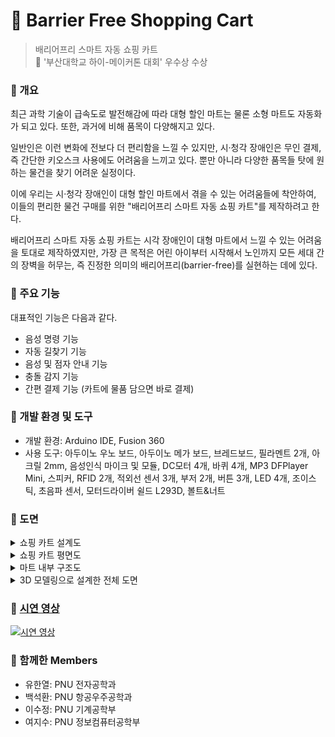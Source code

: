 # 🛒 Barrier Free Shopping Cart
> 배리어프리 스마트 자동 쇼핑 카트 <br>
> 🏅 '부산대학교 하이-메이커톤 대회' 우수상 수상 

### 📌 개요
최근 과학 기술이 급속도로 발전해감에 따라 대형 할인 마트는 물론 소형 마트도 자동화가 되고 있다. 또한, 과거에 비해 품목이 다양해지고 있다.

일반인은 이런 변화에 전보다 더 편리함을 느낄 수 있지만, 시·청각 장애인은 무인 결제, 즉 간단한 키오스크 사용에도 어려움을 느끼고 있다. 뿐만 아니라 다양한 품목들 탓에 원하는 물건을 찾기 어려운 실정이다.

이에 우리는 시·청각 장애인이 대형 할인 마트에서 겪을 수 있는 어려움들에 착안하여, 이들의 편리한 물건 구매를 위한 "배리어프리 스마트 자동 쇼핑 카트"를 제작하려고 한다.

배리어프리 스마트 자동 쇼핑 카트는 시각 장애인이 대형 마트에서 느낄 수 있는 어려움을 토대로 제작하였지만, 가장 큰 목적은 어린 아이부터 시작해서 노인까지 모든 세대 간의 장벽을 허무는, 즉 진정한 의미의 배리어프리(barrier-free)를 실현하는 데에 있다.

### 📌 주요 기능
대표적인 기능은 다음과 같다.

- 음성 명령 기능
- 자동 길찾기 기능
- 음성 및 점자 안내 기능
- 충돌 감지 기능
- 간편 결제 기능 (카트에 물품 담으면 바로 결제)

### 📌 개발 환경 및 도구
* 개발 환경: Arduino IDE, Fusion 360
* 사용 도구: 아두이노 우노 보드, 아두이노 메가 보드, 브레드보드, 필라멘트 2개, 아크릴 2mm, 음성인식 마이크 및 모듈, DC모터 4개, 바퀴 4개, MP3 DFPlayer Mini, 스피커, RFID 2개, 적외선 센서 3개, 부저 2개, 버튼 3개, LED 4개, 조이스틱, 초음파 센서, 모터드라이버 쉴드 L293D, 볼트&너트


### 📌 도면

<details>
<summary>쇼핑 카트 설계도</summary>
<img width="800" alt="스크린샷 2023-07-29 오전 12 05 13" src="https://github.com/YeoJiSu/barrier-free-shopping-cart/assets/76769044/fc163cca-7ea1-42c0-8f9e-974f5c768b48"><br>(by 석환)
</details>
  
<details>
<summary>쇼핑 카트 평면도</summary>
<img width="800" alt="스크린샷 2023-07-29 오전 12 04 15" src="https://github.com/YeoJiSu/barrier-free-shopping-cart/assets/76769044/306f1d71-ec22-413b-83e7-648f673314a4"> <br>(by 지수)
</details>

<details>
<summary>마트 내부 구조도</summary>
<img width="800" alt="스크린샷 2023-07-29 오전 12 13 18" src="https://github.com/YeoJiSu/barrier-free-shopping-cart/assets/76769044/4ef81217-a6d5-47d3-8266-bdef49cf5575"> <br>(by 지수)
</details> 

<details>
<summary>3D 모델링으로 설계한 전체 도면</summary>
<img width="400" alt="스크린샷 2023-07-29 오전 12 08 26" src="https://github.com/YeoJiSu/barrier-free-shopping-cart/assets/76769044/e58bb35a-eccb-47bf-95e1-2a50016a17f6">
<img width="400" alt="스크린샷 2023-07-29 오전 12 08 26" src="https://github.com/YeoJiSu/barrier-free-shopping-cart/assets/76769044/4eb7c2dd-8b6d-4b9c-a467-2e138a2aac45">
<img width="400" alt="스크린샷 2023-07-29 오전 12 08 26" src="https://github.com/YeoJiSu/barrier-free-shopping-cart/assets/76769044/60fdb06b-02ab-49e2-a696-53a483c9b596">
<img width="400" alt="스크린샷 2023-07-29 오전 12 08 26" src="https://github.com/YeoJiSu/barrier-free-shopping-cart/assets/76769044/45be16cb-ff23-4fde-9445-b4b98be844c6"> <br>(by 석환)
</details> 

### 📌 [시연 영상](https://photos.app.goo.gl/9aY2Vg7uSZfWGJto8) 
<!--[![텍스트](http://cfile24.uf.tistory.com/image/2444873B57E257821FA2AE)](https://unity3d.com/kr)-->

[![시연 영상](https://photos.app.goo.gl/AQB5py4Hb7Za1MeLA)](https://photos.app.goo.gl/9aY2Vg7uSZfWGJto8)





### 📌 함께한 Members
* 유한열: PNU 전자공학과
* 백석환: PNU 항공우주공학과
* 이수정: PNU 기계공학부
* 여지수: PNU 정보컴퓨터공학부

